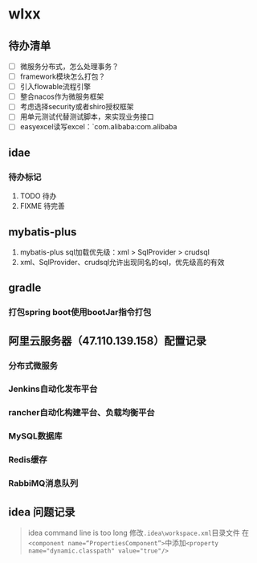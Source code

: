 # wlxx

## 待办清单
- [ ] 微服务分布式，怎么处理事务？
- [ ] framework模块怎么打包？
- [ ] 引入flowable流程引擎
- [ ] 整合nacos作为微服务框架
- [ ] 考虑选择security或者shiro授权框架
- [ ] 用单元测试代替测试脚本，来实现业务接口
- [ ] easyexcel读写excel：`com.alibaba:com.alibaba

## idae
### 待办标记
1. TODO 待办
2. FIXME 待完善

## mybatis-plus
1. mybatis-plus sql加载优先级：xml > SqlProvider > crudsql
2. xml、SqlProvider、crudsql允许出现同名的sql，优先级高的有效

## gradle
### 打包spring boot使用bootJar指令打包

## 阿里云服务器（47.110.139.158）配置记录
### 分布式微服务
### Jenkins自动化发布平台
### rancher自动化构建平台、负载均衡平台
### MySQL数据库
### Redis缓存
### RabbiMQ消息队列

## idea 问题记录
> idea command line is too long
> 修改`.idea\workspace.xml`目录文件
> 在`<component name=“PropertiesComponent”>`中添加`<property name="dynamic.classpath" value="true"/>`